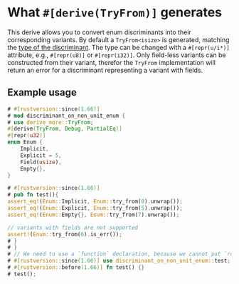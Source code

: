 # What `#[derive(TryFrom)]` generates

This derive allows you to convert enum discriminants into their corresponding variants.
By default a `TryFrom<isize>` is generated, matching the [type of the discriminant](https://doc.rust-lang.org/reference/items/enumerations.html#discriminants).
The type can be changed with a `#[repr(u/i*)]` attribute, e.g., `#[repr(u8)]` or `#[repr(i32)]`.
Only field-less variants can be constructed from their variant, therefor the `TryFrom` implementation will return an error for a discriminant representing a variant with fields.

## Example usage

```rust
# #[rustversion::since(1.66)]
# mod discriminant_on_non_unit_enum {
# use derive_more::TryFrom;
#[derive(TryFrom, Debug, PartialEq)]
#[repr(u32)]
enum Enum {
    Implicit,
    Explicit = 5,
    Field(usize),
    Empty{},
}

# #[rustversion::since(1.66)]
# pub fn test(){
assert_eq!(Enum::Implicit, Enum::try_from(0).unwrap());
assert_eq!(Enum::Explicit, Enum::try_from(5).unwrap());
assert_eq!(Enum::Empty{}, Enum::try_from(7).unwrap());

// variants with fields are not supported
assert!(Enum::try_from(6).is_err());
# }
# }
# // We need to use a `function` declaration, because we cannot put `rustversion` on a statement.
# #[rustversion::since(1.66)] use discriminant_on_non_unit_enum::test;
# #[rustversion::before(1.66)] fn test() {}
# test();
```
